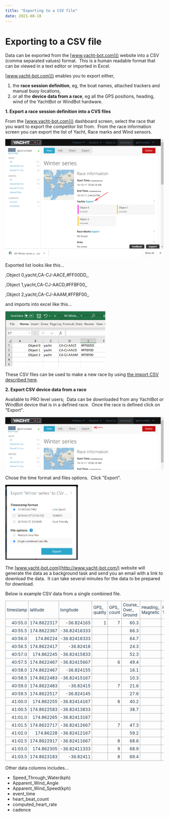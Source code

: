 ```yaml
---
title: "Exporting to a CSV file"
date: 2021-08-18
---
```

# Exporting to a CSV file

Data can be exported from the [www.yacht-bot.com]() []()website into a CSV (comma separated values) format.  This is a human readable format that can be viewed in a text editor or imported in Excel.

  

[www.yacht-bot.com]() enables you to export either,

1.  the **race session definition**, eg, the boat names, attached trackers and manual buoy locations, 
2.  or all the **device data from a race**, eg all the GPS positions, heading, wind of the YachtBot or WindBot hardware.

  

**1\. Export a race session definition into a CVS files**

From the [www.yacht-bot.com]() dashboard screen, select the race that you want to export the competitor list from.  From the race information screen you can export the list of Yacht, Race marks and Wind sensors.

  

<img src="../../../assets/images/5CWk1pcK-4UGoQTxiG4mFZJz6Q8YkOd3nA.png" alt="" width="auto" />

Exported list looks like this...

,Object 0,yacht,CA-CJ-AACE,#FF00DD,,

,Object 1,yacht,CA-CJ-AACD,#FFBF00,,

,Object 2,yacht,CA-CJ-AAAM,#FFBF00,,

  

and imports into excel like this...

<img src="../../../assets/images/v6Qqveg4TU_Y-BtUJlfQyuRebCQOA-7K6A.png" alt="" width="318px" />

  

These CSV files can be used to make a new race by using [the import CSV described here](../../YachtBot%20Web/Race%20Editor/Load%20race%20competitors%20and%20race%20marks%20from%20file.md).

  

**2\. Export CSV device data from a race[](http://www.yacht-bot.com/)**

Available to PRO level users;  Data can be downloaded from any YachtBot or WindBot device that is in a defined race.  Once the race is defined click on "Export".  

<img src="../../../assets/images/-IWXEmDEARWBbtmn2N3PZrB40DYDEwIsMQ.png" alt="" width="auto" />

Chose the time format and files options.  Click "Export".

<img src="../../../assets/images/cyXvTQKN-MnnZlJpj3CO0k50tcfdW2HRdA.png" alt="" width="231px" />

The [www.yacht-bot.com](http://www.yacht-bot.com/) website will generate the data as a background task and send you an email with a link to download the data.  It can take several minutes for the data to be prepared for download.

Below is example CSV data from a single combined file. 

<table border="0" cellpadding="0" cellspacing="0" style="box-sizing: border-box; border-collapse: collapse; border-spacing: 0px; max-width: 100%; border: none; empty-cells: show; cursor: default; color: rgb(24, 50, 71); font-family: -apple-system, BlinkMacSystemFont, &quot;Segoe UI&quot;, Roboto, &quot;Helvetica Neue&quot;, Arial, sans-serif; font-size: 13px; font-style: normal; font-variant-ligatures: normal; font-variant-caps: normal; font-weight: 400; letter-spacing: normal; orphans: 2; text-align: start; text-indent: 0px; text-transform: none; white-space: normal; widows: 2; word-spacing: 0px; -webkit-text-stroke-width: 0px; text-decoration-style: initial; text-decoration-color: initial; margin-right: calc(0%); width: 100%;" width="1335"><tbody style="box-sizing: border-box;"><tr style="box-sizing: border-box;"><td style="box-sizing: border-box; padding: 4px; min-width: 5px; cursor: text; font-size: 13px; border: 1px solid rgb(175, 175, 175); width: 12.1124%;" width="70">timestamp</td><td style="box-sizing: border-box; padding: 4px; min-width: 5px; cursor: text; font-size: 13px; border: 1px solid rgb(175, 175, 175); width: 14.3411%;" width="86">latitude</td><td style="box-sizing: border-box; padding: 4px; min-width: 5px; cursor: text; font-size: 13px; border: 1px solid rgb(175, 175, 175); width: 15.1163%;" width="91">longitude</td><td style="box-sizing: border-box; padding: 4px; min-width: 5px; cursor: text; font-size: 13px; border: 1px solid rgb(175, 175, 175); width: 8.2364%;" width="76">GPS_<br>quality</td><td style="box-sizing: border-box; padding: 4px; min-width: 5px; cursor: text; font-size: 13px; border: 1px solid rgb(175, 175, 175); width: 7.2674%;" width="65">GPS_<br>count</td><td style="box-sizing: border-box; padding: 4px; min-width: 5px; cursor: text; font-size: 13px; border: 1px solid rgb(175, 175, 175); width: 9.3023%;" width="135">Course_<br>Over_<br>Ground</td><td style="box-sizing: border-box; padding: 4px; min-width: 5px; cursor: text; font-size: 13px; border: 1px solid rgb(175, 175, 175); width: 10.8527%;" width="117">Heading_<br>Magnetic</td><td style="box-sizing: border-box; padding: 4px; min-width: 5px; cursor: text; font-size: 13px; border: 1px solid rgb(175, 175, 175); width: 9.8421%;" width="88">Heading_<br>True</td><td style="box-sizing: border-box; padding: 4px; min-width: 5px; cursor: text; font-size: 13px; border: 1px solid rgb(175, 175, 175); width: 13.092%;" width="159">Speed_<br>Over_<br>Ground(kph)</td></tr><tr style="box-sizing: border-box;"><td align="right" style="box-sizing: border-box; padding: 4px; min-width: 5px; cursor: text; font-size: 13px; border: 1px solid rgb(175, 175, 175); width: 12.1124%;">40:55.0</td><td align="right" style="box-sizing: border-box; padding: 4px; min-width: 5px; cursor: text; font-size: 13px; border: 1px solid rgb(175, 175, 175); width: 14.3411%;">174.8622317</td><td align="right" style="box-sizing: border-box; padding: 4px; min-width: 5px; cursor: text; font-size: 13px; border: 1px solid rgb(175, 175, 175); width: 15.1163%;">-36.824165</td><td align="right" style="box-sizing: border-box; padding: 4px; min-width: 5px; cursor: text; font-size: 13px; border: 1px solid rgb(175, 175, 175); width: 8.2364%;">1</td><td align="right" style="box-sizing: border-box; padding: 4px; min-width: 5px; cursor: text; font-size: 13px; border: 1px solid rgb(175, 175, 175); width: 7.2674%;">7</td><td align="right" style="box-sizing: border-box; padding: 4px; min-width: 5px; cursor: text; font-size: 13px; border: 1px solid rgb(175, 175, 175); width: 9.3023%;">60.3</td><td style="box-sizing: border-box; padding: 4px; min-width: 5px; cursor: text; font-size: 13px; border: 1px solid rgb(175, 175, 175); width: 10.8527%;"><br style="box-sizing: border-box;"></td><td style="box-sizing: border-box; padding: 4px; min-width: 5px; cursor: text; font-size: 13px; border: 1px solid rgb(175, 175, 175); width: 9.8421%;"><br style="box-sizing: border-box;"></td><td align="right" style="box-sizing: border-box; padding: 4px; min-width: 5px; cursor: text; font-size: 13px; border: 1px solid rgb(175, 175, 175); width: 13.092%;">2.4076</td></tr><tr style="box-sizing: border-box;"><td align="right" style="box-sizing: border-box; padding: 4px; min-width: 5px; cursor: text; font-size: 13px; border: 1px solid rgb(175, 175, 175); width: 12.1124%;">40:55.5</td><td align="right" style="box-sizing: border-box; padding: 4px; min-width: 5px; cursor: text; font-size: 13px; border: 1px solid rgb(175, 175, 175); width: 14.3411%;">174.8622367</td><td align="right" style="box-sizing: border-box; padding: 4px; min-width: 5px; cursor: text; font-size: 13px; border: 1px solid rgb(175, 175, 175); width: 15.1163%;">-36.82416333</td><td style="box-sizing: border-box; padding: 4px; min-width: 5px; cursor: text; font-size: 13px; border: 1px solid rgb(175, 175, 175); width: 8.2364%;"><br style="box-sizing: border-box;"></td><td style="box-sizing: border-box; padding: 4px; min-width: 5px; cursor: text; font-size: 13px; border: 1px solid rgb(175, 175, 175); width: 7.2674%;"><br style="box-sizing: border-box;"></td><td align="right" style="box-sizing: border-box; padding: 4px; min-width: 5px; cursor: text; font-size: 13px; border: 1px solid rgb(175, 175, 175); width: 9.3023%;">66.3</td><td style="box-sizing: border-box; padding: 4px; min-width: 5px; cursor: text; font-size: 13px; border: 1px solid rgb(175, 175, 175); width: 10.8527%;"><br style="box-sizing: border-box;"></td><td style="box-sizing: border-box; padding: 4px; min-width: 5px; cursor: text; font-size: 13px; border: 1px solid rgb(175, 175, 175); width: 9.8421%;"><br style="box-sizing: border-box;"></td><td align="right" style="box-sizing: border-box; padding: 4px; min-width: 5px; cursor: text; font-size: 13px; border: 1px solid rgb(175, 175, 175); width: 13.092%;">2.778</td></tr><tr style="box-sizing: border-box;"><td align="right" style="box-sizing: border-box; padding: 4px; min-width: 5px; cursor: text; font-size: 13px; border: 1px solid rgb(175, 175, 175); width: 12.1124%;">40:56.0</td><td align="right" style="box-sizing: border-box; padding: 4px; min-width: 5px; cursor: text; font-size: 13px; border: 1px solid rgb(175, 175, 175); width: 14.3411%;">174.86224</td><td align="right" style="box-sizing: border-box; padding: 4px; min-width: 5px; cursor: text; font-size: 13px; border: 1px solid rgb(175, 175, 175); width: 15.1163%;">-36.82416333</td><td style="box-sizing: border-box; padding: 4px; min-width: 5px; cursor: text; font-size: 13px; border: 1px solid rgb(175, 175, 175); width: 8.2364%;"><br style="box-sizing: border-box;"></td><td style="box-sizing: border-box; padding: 4px; min-width: 5px; cursor: text; font-size: 13px; border: 1px solid rgb(175, 175, 175); width: 7.2674%;"><br style="box-sizing: border-box;"></td><td align="right" style="box-sizing: border-box; padding: 4px; min-width: 5px; cursor: text; font-size: 13px; border: 1px solid rgb(175, 175, 175); width: 9.3023%;">64.7</td><td style="box-sizing: border-box; padding: 4px; min-width: 5px; cursor: text; font-size: 13px; border: 1px solid rgb(175, 175, 175); width: 10.8527%;"><br style="box-sizing: border-box;"></td><td style="box-sizing: border-box; padding: 4px; min-width: 5px; cursor: text; font-size: 13px; border: 1px solid rgb(175, 175, 175); width: 9.8421%;"><br style="box-sizing: border-box;"></td><td align="right" style="box-sizing: border-box; padding: 4px; min-width: 5px; cursor: text; font-size: 13px; border: 1px solid rgb(175, 175, 175); width: 13.092%;">2.5928</td></tr><tr style="box-sizing: border-box;"><td align="right" style="box-sizing: border-box; padding: 4px; min-width: 5px; cursor: text; font-size: 13px; border: 1px solid rgb(175, 175, 175); width: 12.1124%;">40:56.5</td><td align="right" style="box-sizing: border-box; padding: 4px; min-width: 5px; cursor: text; font-size: 13px; border: 1px solid rgb(175, 175, 175); width: 14.3411%;">174.8622417</td><td align="right" style="box-sizing: border-box; padding: 4px; min-width: 5px; cursor: text; font-size: 13px; border: 1px solid rgb(175, 175, 175); width: 15.1163%;">-36.82416</td><td style="box-sizing: border-box; padding: 4px; min-width: 5px; cursor: text; font-size: 13px; border: 1px solid rgb(175, 175, 175); width: 8.2364%;"><br style="box-sizing: border-box;"></td><td style="box-sizing: border-box; padding: 4px; min-width: 5px; cursor: text; font-size: 13px; border: 1px solid rgb(175, 175, 175); width: 7.2674%;"><br style="box-sizing: border-box;"></td><td align="right" style="box-sizing: border-box; padding: 4px; min-width: 5px; cursor: text; font-size: 13px; border: 1px solid rgb(175, 175, 175); width: 9.3023%;">24.3</td><td style="box-sizing: border-box; padding: 4px; min-width: 5px; cursor: text; font-size: 13px; border: 1px solid rgb(175, 175, 175); width: 10.8527%;"><br style="box-sizing: border-box;"></td><td style="box-sizing: border-box; padding: 4px; min-width: 5px; cursor: text; font-size: 13px; border: 1px solid rgb(175, 175, 175); width: 9.8421%;"><br style="box-sizing: border-box;"></td><td align="right" style="box-sizing: border-box; padding: 4px; min-width: 5px; cursor: text; font-size: 13px; border: 1px solid rgb(175, 175, 175); width: 13.092%;">2.0372</td></tr><tr style="box-sizing: border-box;"><td align="right" style="box-sizing: border-box; padding: 4px; min-width: 5px; cursor: text; font-size: 13px; border: 1px solid rgb(175, 175, 175); width: 12.1124%;">40:57.0</td><td align="right" style="box-sizing: border-box; padding: 4px; min-width: 5px; cursor: text; font-size: 13px; border: 1px solid rgb(175, 175, 175); width: 14.3411%;">174.862245</td><td align="right" style="box-sizing: border-box; padding: 4px; min-width: 5px; cursor: text; font-size: 13px; border: 1px solid rgb(175, 175, 175); width: 15.1163%;">-36.82415833</td><td style="box-sizing: border-box; padding: 4px; min-width: 5px; cursor: text; font-size: 13px; border: 1px solid rgb(175, 175, 175); width: 8.2364%;"><br style="box-sizing: border-box;"></td><td style="box-sizing: border-box; padding: 4px; min-width: 5px; cursor: text; font-size: 13px; border: 1px solid rgb(175, 175, 175); width: 7.2674%;"><br style="box-sizing: border-box;"></td><td align="right" style="box-sizing: border-box; padding: 4px; min-width: 5px; cursor: text; font-size: 13px; border: 1px solid rgb(175, 175, 175); width: 9.3023%;">52.3</td><td style="box-sizing: border-box; padding: 4px; min-width: 5px; cursor: text; font-size: 13px; border: 1px solid rgb(175, 175, 175); width: 10.8527%;"><br style="box-sizing: border-box;"></td><td style="box-sizing: border-box; padding: 4px; min-width: 5px; cursor: text; font-size: 13px; border: 1px solid rgb(175, 175, 175); width: 9.8421%;"><br style="box-sizing: border-box;"></td><td align="right" style="box-sizing: border-box; padding: 4px; min-width: 5px; cursor: text; font-size: 13px; border: 1px solid rgb(175, 175, 175); width: 13.092%;">1.6668</td></tr><tr style="box-sizing: border-box;"><td align="right" style="box-sizing: border-box; padding: 4px; min-width: 5px; cursor: text; font-size: 13px; border: 1px solid rgb(175, 175, 175); width: 12.1124%;">40:57.5</td><td align="right" style="box-sizing: border-box; padding: 4px; min-width: 5px; cursor: text; font-size: 13px; border: 1px solid rgb(175, 175, 175); width: 14.3411%;">174.8622467</td><td align="right" style="box-sizing: border-box; padding: 4px; min-width: 5px; cursor: text; font-size: 13px; border: 1px solid rgb(175, 175, 175); width: 15.1163%;">-36.82415667</td><td style="box-sizing: border-box; padding: 4px; min-width: 5px; cursor: text; font-size: 13px; border: 1px solid rgb(175, 175, 175); width: 8.2364%;"><br style="box-sizing: border-box;"></td><td align="right" style="box-sizing: border-box; padding: 4px; min-width: 5px; cursor: text; font-size: 13px; border: 1px solid rgb(175, 175, 175); width: 7.2674%;">6</td><td align="right" style="box-sizing: border-box; padding: 4px; min-width: 5px; cursor: text; font-size: 13px; border: 1px solid rgb(175, 175, 175); width: 9.3023%;">49.4</td><td style="box-sizing: border-box; padding: 4px; min-width: 5px; cursor: text; font-size: 13px; border: 1px solid rgb(175, 175, 175); width: 10.8527%;"><br style="box-sizing: border-box;"></td><td style="box-sizing: border-box; padding: 4px; min-width: 5px; cursor: text; font-size: 13px; border: 1px solid rgb(175, 175, 175); width: 9.8421%;"><br style="box-sizing: border-box;"></td><td align="right" style="box-sizing: border-box; padding: 4px; min-width: 5px; cursor: text; font-size: 13px; border: 1px solid rgb(175, 175, 175); width: 13.092%;">1.6668</td></tr><tr style="box-sizing: border-box;"><td align="right" style="box-sizing: border-box; padding: 4px; min-width: 5px; cursor: text; font-size: 13px; border: 1px solid rgb(175, 175, 175); width: 12.1124%;">40:58.0</td><td align="right" style="box-sizing: border-box; padding: 4px; min-width: 5px; cursor: text; font-size: 13px; border: 1px solid rgb(175, 175, 175); width: 14.3411%;">174.8622467</td><td align="right" style="box-sizing: border-box; padding: 4px; min-width: 5px; cursor: text; font-size: 13px; border: 1px solid rgb(175, 175, 175); width: 15.1163%;">-36.824155</td><td style="box-sizing: border-box; padding: 4px; min-width: 5px; cursor: text; font-size: 13px; border: 1px solid rgb(175, 175, 175); width: 8.2364%;"><br style="box-sizing: border-box;"></td><td style="box-sizing: border-box; padding: 4px; min-width: 5px; cursor: text; font-size: 13px; border: 1px solid rgb(175, 175, 175); width: 7.2674%;"><br style="box-sizing: border-box;"></td><td align="right" style="box-sizing: border-box; padding: 4px; min-width: 5px; cursor: text; font-size: 13px; border: 1px solid rgb(175, 175, 175); width: 9.3023%;">16.1</td><td style="box-sizing: border-box; padding: 4px; min-width: 5px; cursor: text; font-size: 13px; border: 1px solid rgb(175, 175, 175); width: 10.8527%;"><br style="box-sizing: border-box;"></td><td style="box-sizing: border-box; padding: 4px; min-width: 5px; cursor: text; font-size: 13px; border: 1px solid rgb(175, 175, 175); width: 9.8421%;"><br style="box-sizing: border-box;"></td><td align="right" style="box-sizing: border-box; padding: 4px; min-width: 5px; cursor: text; font-size: 13px; border: 1px solid rgb(175, 175, 175); width: 13.092%;">1.852</td></tr><tr style="box-sizing: border-box;"><td align="right" style="box-sizing: border-box; padding: 4px; min-width: 5px; cursor: text; font-size: 13px; border: 1px solid rgb(175, 175, 175); width: 12.1124%;">40:58.5</td><td align="right" style="box-sizing: border-box; padding: 4px; min-width: 5px; cursor: text; font-size: 13px; border: 1px solid rgb(175, 175, 175); width: 14.3411%;">174.8622483</td><td align="right" style="box-sizing: border-box; padding: 4px; min-width: 5px; cursor: text; font-size: 13px; border: 1px solid rgb(175, 175, 175); width: 15.1163%;">-36.82415167</td><td style="box-sizing: border-box; padding: 4px; min-width: 5px; cursor: text; font-size: 13px; border: 1px solid rgb(175, 175, 175); width: 8.2364%;"><br style="box-sizing: border-box;"></td><td style="box-sizing: border-box; padding: 4px; min-width: 5px; cursor: text; font-size: 13px; border: 1px solid rgb(175, 175, 175); width: 7.2674%;"><br style="box-sizing: border-box;"></td><td align="right" style="box-sizing: border-box; padding: 4px; min-width: 5px; cursor: text; font-size: 13px; border: 1px solid rgb(175, 175, 175); width: 9.3023%;">10.3</td><td style="box-sizing: border-box; padding: 4px; min-width: 5px; cursor: text; font-size: 13px; border: 1px solid rgb(175, 175, 175); width: 10.8527%;"><br style="box-sizing: border-box;"></td><td style="box-sizing: border-box; padding: 4px; min-width: 5px; cursor: text; font-size: 13px; border: 1px solid rgb(175, 175, 175); width: 9.8421%;"><br style="box-sizing: border-box;"></td><td align="right" style="box-sizing: border-box; padding: 4px; min-width: 5px; cursor: text; font-size: 13px; border: 1px solid rgb(175, 175, 175); width: 13.092%;">1.852</td></tr><tr style="box-sizing: border-box;"><td align="right" style="box-sizing: border-box; padding: 4px; min-width: 5px; cursor: text; font-size: 13px; border: 1px solid rgb(175, 175, 175); width: 12.1124%;">40:59.0</td><td align="right" style="box-sizing: border-box; padding: 4px; min-width: 5px; cursor: text; font-size: 13px; border: 1px solid rgb(175, 175, 175); width: 14.3411%;">174.8622483</td><td align="right" style="box-sizing: border-box; padding: 4px; min-width: 5px; cursor: text; font-size: 13px; border: 1px solid rgb(175, 175, 175); width: 15.1163%;">-36.82415</td><td style="box-sizing: border-box; padding: 4px; min-width: 5px; cursor: text; font-size: 13px; border: 1px solid rgb(175, 175, 175); width: 8.2364%;"><br style="box-sizing: border-box;"></td><td align="right" style="box-sizing: border-box; padding: 4px; min-width: 5px; cursor: text; font-size: 13px; border: 1px solid rgb(175, 175, 175); width: 7.2674%;">7</td><td align="right" style="box-sizing: border-box; padding: 4px; min-width: 5px; cursor: text; font-size: 13px; border: 1px solid rgb(175, 175, 175); width: 9.3023%;">21.6</td><td style="box-sizing: border-box; padding: 4px; min-width: 5px; cursor: text; font-size: 13px; border: 1px solid rgb(175, 175, 175); width: 10.8527%;"><br style="box-sizing: border-box;"></td><td style="box-sizing: border-box; padding: 4px; min-width: 5px; cursor: text; font-size: 13px; border: 1px solid rgb(175, 175, 175); width: 9.8421%;"><br style="box-sizing: border-box;"></td><td align="right" style="box-sizing: border-box; padding: 4px; min-width: 5px; cursor: text; font-size: 13px; border: 1px solid rgb(175, 175, 175); width: 13.092%;">2.778</td></tr><tr style="box-sizing: border-box;"><td align="right" style="box-sizing: border-box; padding: 4px; min-width: 5px; cursor: text; font-size: 13px; border: 1px solid rgb(175, 175, 175); width: 12.1124%;">40:59.5</td><td align="right" style="box-sizing: border-box; padding: 4px; min-width: 5px; cursor: text; font-size: 13px; border: 1px solid rgb(175, 175, 175); width: 14.3411%;">174.8622517</td><td align="right" style="box-sizing: border-box; padding: 4px; min-width: 5px; cursor: text; font-size: 13px; border: 1px solid rgb(175, 175, 175); width: 15.1163%;">-36.824145</td><td style="box-sizing: border-box; padding: 4px; min-width: 5px; cursor: text; font-size: 13px; border: 1px solid rgb(175, 175, 175); width: 8.2364%;"><br style="box-sizing: border-box;"></td><td style="box-sizing: border-box; padding: 4px; min-width: 5px; cursor: text; font-size: 13px; border: 1px solid rgb(175, 175, 175); width: 7.2674%;"><br style="box-sizing: border-box;"></td><td align="right" style="box-sizing: border-box; padding: 4px; min-width: 5px; cursor: text; font-size: 13px; border: 1px solid rgb(175, 175, 175); width: 9.3023%;">27.6</td><td style="box-sizing: border-box; padding: 4px; min-width: 5px; cursor: text; font-size: 13px; border: 1px solid rgb(175, 175, 175); width: 10.8527%;"><br style="box-sizing: border-box;"></td><td style="box-sizing: border-box; padding: 4px; min-width: 5px; cursor: text; font-size: 13px; border: 1px solid rgb(175, 175, 175); width: 9.8421%;"><br style="box-sizing: border-box;"></td><td align="right" style="box-sizing: border-box; padding: 4px; min-width: 5px; cursor: text; font-size: 13px; border: 1px solid rgb(175, 175, 175); width: 13.092%;">3.3336</td></tr><tr style="box-sizing: border-box;"><td align="right" style="box-sizing: border-box; padding: 4px; min-width: 5px; cursor: text; font-size: 13px; border: 1px solid rgb(175, 175, 175); width: 12.1124%;">41:00.0</td><td align="right" style="box-sizing: border-box; padding: 4px; min-width: 5px; cursor: text; font-size: 13px; border: 1px solid rgb(175, 175, 175); width: 14.3411%;">174.862255</td><td align="right" style="box-sizing: border-box; padding: 4px; min-width: 5px; cursor: text; font-size: 13px; border: 1px solid rgb(175, 175, 175); width: 15.1163%;">-36.82414167</td><td style="box-sizing: border-box; padding: 4px; min-width: 5px; cursor: text; font-size: 13px; border: 1px solid rgb(175, 175, 175); width: 8.2364%;"><br style="box-sizing: border-box;"></td><td align="right" style="box-sizing: border-box; padding: 4px; min-width: 5px; cursor: text; font-size: 13px; border: 1px solid rgb(175, 175, 175); width: 7.2674%;">8</td><td align="right" style="box-sizing: border-box; padding: 4px; min-width: 5px; cursor: text; font-size: 13px; border: 1px solid rgb(175, 175, 175); width: 9.3023%;">40.2</td><td style="box-sizing: border-box; padding: 4px; min-width: 5px; cursor: text; font-size: 13px; border: 1px solid rgb(175, 175, 175); width: 10.8527%;"><br style="box-sizing: border-box;"></td><td style="box-sizing: border-box; padding: 4px; min-width: 5px; cursor: text; font-size: 13px; border: 1px solid rgb(175, 175, 175); width: 9.8421%;"><br style="box-sizing: border-box;"></td><td align="right" style="box-sizing: border-box; padding: 4px; min-width: 5px; cursor: text; font-size: 13px; border: 1px solid rgb(175, 175, 175); width: 13.092%;">3.704</td></tr><tr style="box-sizing: border-box;"><td align="right" style="box-sizing: border-box; padding: 4px; min-width: 5px; cursor: text; font-size: 13px; border: 1px solid rgb(175, 175, 175); width: 12.1124%;">41:00.5</td><td align="right" style="box-sizing: border-box; padding: 4px; min-width: 5px; cursor: text; font-size: 13px; border: 1px solid rgb(175, 175, 175); width: 14.3411%;">174.8622583</td><td align="right" style="box-sizing: border-box; padding: 4px; min-width: 5px; cursor: text; font-size: 13px; border: 1px solid rgb(175, 175, 175); width: 15.1163%;">-36.82413833</td><td style="box-sizing: border-box; padding: 4px; min-width: 5px; cursor: text; font-size: 13px; border: 1px solid rgb(175, 175, 175); width: 8.2364%;"><br style="box-sizing: border-box;"></td><td style="box-sizing: border-box; padding: 4px; min-width: 5px; cursor: text; font-size: 13px; border: 1px solid rgb(175, 175, 175); width: 7.2674%;"><br style="box-sizing: border-box;"></td><td align="right" style="box-sizing: border-box; padding: 4px; min-width: 5px; cursor: text; font-size: 13px; border: 1px solid rgb(175, 175, 175); width: 9.3023%;">38.7</td><td style="box-sizing: border-box; padding: 4px; min-width: 5px; cursor: text; font-size: 13px; border: 1px solid rgb(175, 175, 175); width: 10.8527%;"><br style="box-sizing: border-box;"></td><td style="box-sizing: border-box; padding: 4px; min-width: 5px; cursor: text; font-size: 13px; border: 1px solid rgb(175, 175, 175); width: 9.8421%;"><br style="box-sizing: border-box;"></td><td align="right" style="box-sizing: border-box; padding: 4px; min-width: 5px; cursor: text; font-size: 13px; border: 1px solid rgb(175, 175, 175); width: 13.092%;">3.8892</td></tr><tr style="box-sizing: border-box;"><td align="right" style="box-sizing: border-box; padding: 4px; min-width: 5px; cursor: text; font-size: 13px; border: 1px solid rgb(175, 175, 175); width: 12.1124%;">41:01.0</td><td align="right" style="box-sizing: border-box; padding: 4px; min-width: 5px; cursor: text; font-size: 13px; border: 1px solid rgb(175, 175, 175); width: 14.3411%;">174.862265</td><td align="right" style="box-sizing: border-box; padding: 4px; min-width: 5px; cursor: text; font-size: 13px; border: 1px solid rgb(175, 175, 175); width: 15.1163%;">-36.82413167</td><td style="box-sizing: border-box; padding: 4px; min-width: 5px; cursor: text; font-size: 13px; border: 1px solid rgb(175, 175, 175); width: 8.2364%;"><br style="box-sizing: border-box;"></td><td style="box-sizing: border-box; padding: 4px; min-width: 5px; cursor: text; font-size: 13px; border: 1px solid rgb(175, 175, 175); width: 7.2674%;"><br style="box-sizing: border-box;"></td><td style="box-sizing: border-box; padding: 4px; min-width: 5px; cursor: text; font-size: 13px; border: 1px solid rgb(175, 175, 175); width: 9.3023%;"><br style="box-sizing: border-box;"></td><td style="box-sizing: border-box; padding: 4px; min-width: 5px; cursor: text; font-size: 13px; border: 1px solid rgb(175, 175, 175); width: 10.8527%;"><br style="box-sizing: border-box;"></td><td style="box-sizing: border-box; padding: 4px; min-width: 5px; cursor: text; font-size: 13px; border: 1px solid rgb(175, 175, 175); width: 9.8421%;"><br style="box-sizing: border-box;"></td><td style="box-sizing: border-box; padding: 4px; min-width: 5px; cursor: text; font-size: 13px; border: 1px solid rgb(175, 175, 175); width: 13.092%;"><br style="box-sizing: border-box;"></td></tr><tr style="box-sizing: border-box;"><td align="right" style="box-sizing: border-box; padding: 4px; min-width: 5px; cursor: text; font-size: 13px; border: 1px solid rgb(175, 175, 175); width: 12.1124%;">41:01.5</td><td align="right" style="box-sizing: border-box; padding: 4px; min-width: 5px; cursor: text; font-size: 13px; border: 1px solid rgb(175, 175, 175); width: 14.3411%;">174.8622717</td><td align="right" style="box-sizing: border-box; padding: 4px; min-width: 5px; cursor: text; font-size: 13px; border: 1px solid rgb(175, 175, 175); width: 15.1163%;">-36.82412667</td><td style="box-sizing: border-box; padding: 4px; min-width: 5px; cursor: text; font-size: 13px; border: 1px solid rgb(175, 175, 175); width: 8.2364%;"><br style="box-sizing: border-box;"></td><td align="right" style="box-sizing: border-box; padding: 4px; min-width: 5px; cursor: text; font-size: 13px; border: 1px solid rgb(175, 175, 175); width: 7.2674%;">7</td><td align="right" style="box-sizing: border-box; padding: 4px; min-width: 5px; cursor: text; font-size: 13px; border: 1px solid rgb(175, 175, 175); width: 9.3023%;">47.3</td><td style="box-sizing: border-box; padding: 4px; min-width: 5px; cursor: text; font-size: 13px; border: 1px solid rgb(175, 175, 175); width: 10.8527%;"><br style="box-sizing: border-box;"></td><td style="box-sizing: border-box; padding: 4px; min-width: 5px; cursor: text; font-size: 13px; border: 1px solid rgb(175, 175, 175); width: 9.8421%;"><br style="box-sizing: border-box;"></td><td align="right" style="box-sizing: border-box; padding: 4px; min-width: 5px; cursor: text; font-size: 13px; border: 1px solid rgb(175, 175, 175); width: 13.092%;">6.482</td></tr><tr style="box-sizing: border-box;"><td align="right" style="box-sizing: border-box; padding: 4px; min-width: 5px; cursor: text; font-size: 13px; border: 1px solid rgb(175, 175, 175); width: 12.1124%;">41:02.0</td><td align="right" style="box-sizing: border-box; padding: 4px; min-width: 5px; cursor: text; font-size: 13px; border: 1px solid rgb(175, 175, 175); width: 14.3411%;">174.86228</td><td align="right" style="box-sizing: border-box; padding: 4px; min-width: 5px; cursor: text; font-size: 13px; border: 1px solid rgb(175, 175, 175); width: 15.1163%;">-36.82412167</td><td style="box-sizing: border-box; padding: 4px; min-width: 5px; cursor: text; font-size: 13px; border: 1px solid rgb(175, 175, 175); width: 8.2364%;"><br style="box-sizing: border-box;"></td><td style="box-sizing: border-box; padding: 4px; min-width: 5px; cursor: text; font-size: 13px; border: 1px solid rgb(175, 175, 175); width: 7.2674%;"><br style="box-sizing: border-box;"></td><td align="right" style="box-sizing: border-box; padding: 4px; min-width: 5px; cursor: text; font-size: 13px; border: 1px solid rgb(175, 175, 175); width: 9.3023%;">59.2</td><td style="box-sizing: border-box; padding: 4px; min-width: 5px; cursor: text; font-size: 13px; border: 1px solid rgb(175, 175, 175); width: 10.8527%;"><br style="box-sizing: border-box;"></td><td style="box-sizing: border-box; padding: 4px; min-width: 5px; cursor: text; font-size: 13px; border: 1px solid rgb(175, 175, 175); width: 9.8421%;"><br style="box-sizing: border-box;"></td><td align="right" style="box-sizing: border-box; padding: 4px; min-width: 5px; cursor: text; font-size: 13px; border: 1px solid rgb(175, 175, 175); width: 13.092%;">7.0376</td></tr><tr style="box-sizing: border-box;"><td align="right" style="box-sizing: border-box; padding: 4px; min-width: 5px; cursor: text; font-size: 13px; border: 1px solid rgb(175, 175, 175); width: 12.1124%;">41:02.5</td><td align="right" style="box-sizing: border-box; padding: 4px; min-width: 5px; cursor: text; font-size: 13px; border: 1px solid rgb(175, 175, 175); width: 14.3411%;">174.8622917</td><td align="right" style="box-sizing: border-box; padding: 4px; min-width: 5px; cursor: text; font-size: 13px; border: 1px solid rgb(175, 175, 175); width: 15.1163%;">-36.82411667</td><td style="box-sizing: border-box; padding: 4px; min-width: 5px; cursor: text; font-size: 13px; border: 1px solid rgb(175, 175, 175); width: 8.2364%;"><br style="box-sizing: border-box;"></td><td align="right" style="box-sizing: border-box; padding: 4px; min-width: 5px; cursor: text; font-size: 13px; border: 1px solid rgb(175, 175, 175); width: 7.2674%;">8</td><td align="right" style="box-sizing: border-box; padding: 4px; min-width: 5px; cursor: text; font-size: 13px; border: 1px solid rgb(175, 175, 175); width: 9.3023%;">68.6</td><td style="box-sizing: border-box; padding: 4px; min-width: 5px; cursor: text; font-size: 13px; border: 1px solid rgb(175, 175, 175); width: 10.8527%;"><br style="box-sizing: border-box;"></td><td style="box-sizing: border-box; padding: 4px; min-width: 5px; cursor: text; font-size: 13px; border: 1px solid rgb(175, 175, 175); width: 9.8421%;"><br style="box-sizing: border-box;"></td><td align="right" style="box-sizing: border-box; padding: 4px; min-width: 5px; cursor: text; font-size: 13px; border: 1px solid rgb(175, 175, 175); width: 13.092%;">8.1488</td></tr><tr style="box-sizing: border-box;"><td align="right" style="box-sizing: border-box; padding: 4px; min-width: 5px; cursor: text; font-size: 13px; border: 1px solid rgb(175, 175, 175); width: 12.1124%;">41:03.0</td><td align="right" style="box-sizing: border-box; padding: 4px; min-width: 5px; cursor: text; font-size: 13px; border: 1px solid rgb(175, 175, 175); width: 14.3411%;">174.862305</td><td align="right" style="box-sizing: border-box; padding: 4px; min-width: 5px; cursor: text; font-size: 13px; border: 1px solid rgb(175, 175, 175); width: 15.1163%;">-36.82411333</td><td style="box-sizing: border-box; padding: 4px; min-width: 5px; cursor: text; font-size: 13px; border: 1px solid rgb(175, 175, 175); width: 8.2364%;"><br style="box-sizing: border-box;"></td><td align="right" style="box-sizing: border-box; padding: 4px; min-width: 5px; cursor: text; font-size: 13px; border: 1px solid rgb(175, 175, 175); width: 7.2674%;">9</td><td align="right" style="box-sizing: border-box; padding: 4px; min-width: 5px; cursor: text; font-size: 13px; border: 1px solid rgb(175, 175, 175); width: 9.3023%;">68.9</td><td style="box-sizing: border-box; padding: 4px; min-width: 5px; cursor: text; font-size: 13px; border: 1px solid rgb(175, 175, 175); width: 10.8527%;"><br style="box-sizing: border-box;"></td><td style="box-sizing: border-box; padding: 4px; min-width: 5px; cursor: text; font-size: 13px; border: 1px solid rgb(175, 175, 175); width: 9.8421%;"><br style="box-sizing: border-box;"></td><td align="right" style="box-sizing: border-box; padding: 4px; min-width: 5px; cursor: text; font-size: 13px; border: 1px solid rgb(175, 175, 175); width: 13.092%;">8.1488</td></tr><tr style="box-sizing: border-box;"><td align="right" style="box-sizing: border-box; padding: 4px; min-width: 5px; cursor: text; font-size: 13px; border: 1px solid rgb(175, 175, 175); width: 12.1124%;">41:03.5</td><td align="right" style="box-sizing: border-box; padding: 4px; min-width: 5px; cursor: text; font-size: 13px; border: 1px solid rgb(175, 175, 175); width: 14.3411%;">174.8623183</td><td align="right" style="box-sizing: border-box; padding: 4px; min-width: 5px; cursor: text; font-size: 13px; border: 1px solid rgb(175, 175, 175); width: 15.1163%;">-36.82411</td><td style="box-sizing: border-box; padding: 4px; min-width: 5px; cursor: text; font-size: 13px; border: 1px solid rgb(175, 175, 175); width: 8.2364%;"><br style="box-sizing: border-box;"></td><td align="right" style="box-sizing: border-box; padding: 4px; min-width: 5px; cursor: text; font-size: 13px; border: 1px solid rgb(175, 175, 175); width: 7.2674%;">8</td><td align="right" style="box-sizing: border-box; padding: 4px; min-width: 5px; cursor: text; font-size: 13px; border: 1px solid rgb(175, 175, 175); width: 9.3023%;">69.4</td><td style="box-sizing: border-box; padding: 4px; min-width: 5px; cursor: text; font-size: 13px; border: 1px solid rgb(175, 175, 175); width: 10.8527%;"><br style="box-sizing: border-box;"></td><td style="box-sizing: border-box; padding: 4px; min-width: 5px; cursor: text; font-size: 13px; border: 1px solid rgb(175, 175, 175); width: 9.8421%;"><br style="box-sizing: border-box;"></td><td align="right" style="box-sizing: border-box; padding: 4px; min-width: 5px; cursor: text; font-size: 13px; border: 1px solid rgb(175, 175, 175); width: 13.092%;">8.5192</td></tr></tbody></table>

  

Other data columns includes...

*   Speed\_Through\_Water(kph)
*   Apparent\_Wind\_Angle
*   Apparent\_Wind\_Speed(kph)
*   event\_time
*   heart\_beat\_count
*   computed\_heart\_rate
*   cadence